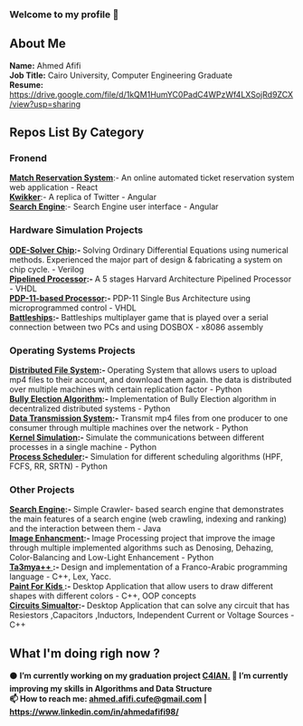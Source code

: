 
### Welcome to my profile 👋

## About Me
  <b>Name:</b> Ahmed Afifi </br>
  <b>Job Title:</b> Cairo University, Computer Engineering Graduate </br>
  <b>Resume:</b> https://drive.google.com/file/d/1kQM1HumYC0PadC4WPzWf4LXSojRd9ZCX/view?usp=sharing</br>
  
## Repos List By Category
  ### Fronend 
  <a href="https://github.com/AhmedMahmoud98/match-reservation-system"><b>Match Reservation System</b></a>:- An online automated ticket reservation system web  application - React  </br>
  <a href="https://github.com/AhmedMahmoud98/kwikker-frontend"><b>Kwikker</b></a>:-  A replica of Twitter - Angular </br>
  <a href="https://github.com/AhmedMahmoud98/search-engine-ui"><b>Search Engine</b></a>:- Search Engine user interface - Angular  </br>

  
  ### Hardware Simulation Projects
   <b><a href="https://github.com/AhmedMahmoud98/ODE-Solver">ODE-Solver Chip</a>:- </b> Solving Ordinary Differential Equations using numerical methods. Experienced the major part of design & fabricating a system on chip cycle. - Verilog </br>
  <b><a href="https://github.com/AhmedMahmoud98/Pipelined-Processor">Pipelined Processor</a>:- </b>A 5 stages Harvard Architecture Pipelined Processor - VHDL </br>
  <b><a href="https://github.com/AhmedMahmoud98/PDP-11-based-Microprocessor">PDP-11-based Processor</a>:- </b> PDP-11 Single Bus Architecture using microprogrammed control - VHDL </br>
  <b><a href="https://github.com/AhmedMahmoud98/Battleships-Game">Battleships</a>:- </b>Battleships multiplayer game that is played over a serial connection between two PCs and using DOSBOX - x8086 assembly </br>
  
  ### Operating Systems Projects 
  <b><a href="https://github.com/AhmedMahmoud98/Distributed-File-System">Distributed File System</a>:- </b> Operating System that allows users to upload mp4 files to their account, and download them again. the data is distributed over multiple machines with certain replication factor - Python </br>
  <b> <a href="https://github.com/AhmedMahmoud98/Distributed_Systems_Bully_Election_Algorithm">Bully Election Algorithm</a>:- </b>Implementation of Bully Election algorithm in decentralized distributed systems - Python</br>
    <b><a href="https://github.com/AhmedMahmoud98/Collector-Consumer-Reciever">Data Transmission System</a>:- </b>Transmit mp4 files from one producer to one consumer through multiple machines over the network - Python </br>
    <b><a href="https://github.com/AhmedMahmoud98/Kernel-Disk-Simulation">Kernel Simulation</a>:- </b>Simulate the communications between different processes in a single machine - Python </br>
    <b><a href="https://github.com/AhmedMahmoud98/Process-Scheduler">Process Scheduler</a>:- </b>Simulation for different scheduling algorithms (HPF, FCFS, RR, SRTN) - Python </br>
    
  ### Other Projects
   <b><a href="https://github.com/AhmedMahmoud98/search-engine">Search Engine</a>:- </b> Simple Crawler- based search engine that demonstrates the main features of a search engine (web crawling, indexing and ranking) and the interaction between them - Java </br>
  <b> <a href="https://github.com/AhmedMahmoud98/Image-Enhancment-">Image Enhancment</a>:- </b>Image Processing project that improve the image through multiple implemented algorithms such as Denosing, Dehazing, Color-Balancing and Low-Light Enhancement - Python </br>
  <b> <a href="https://github.com/AhmedMahmoud98/ta3mya-plus-plus"> Ta3mya++ </a>:- </b>Design and implementation of a Franco-Arabic programming language - C++, Lex, Yacc.</br>
    <b><a href="https://github.com/AhmedMahmoud98/Paint-For-Kids"> Paint For Kids </a>:- </b>Desktop Application that allow users to draw different shapes with different colors - C++, OOP concepts</br>
    <b><a href="https://github.com/AhmedMahmoud98/Circuits-Simualtor">Circuits Simualtor</a>:- </b>Desktop Application that can solve any circuit that has Resiestors ,Capacitors ,Inductors, Independent Current or Voltage Sources - C++ </br>
  
## What I'm doing righ now ?
:black_circle: <b>I’m currently working on my graduation project <a href="https://github.com/mido3ds/C4IAN">C4IAN.</a>
🤔 I’m currently improving my skills in Algorithms and Data Structure </br>
📫 How to reach me: ahmed.afifi.cufe@gmail.com | https://www.linkedin.com/in/ahmedafifi98/


